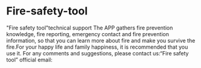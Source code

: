 # Fire-safety-tool
"Fire safety tool"technical support
The APP gathers fire prevention knowledge, fire reporting, emergency contact and fire prevention information, so that you can learn more about fire and make you survive the fire.For your happy life and family happiness, it is recommended that you use it. 
For any comments and suggestions, please contact us:“Fire safety tool” official email:

